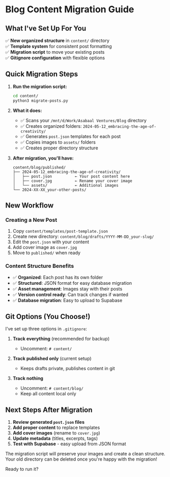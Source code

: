 # Blog Content Migration Guide

## What I've Set Up For You

✅ **New organized structure** in `content/` directory  
✅ **Template system** for consistent post formatting  
✅ **Migration script** to move your existing posts  
✅ **Gitignore configuration** with flexible options  

## Quick Migration Steps

1. **Run the migration script:**
   ```bash
   cd content/
   python3 migrate-posts.py
   ```

2. **What it does:**
   - ✅ Scans your `/mnt/d/Work/Asabaal Ventures/Blog` directory
   - ✅ Creates organized folders: `2024-05-12_embracing-the-age-of-creativity/`
   - ✅ Generates `post.json` templates for each post
   - ✅ Copies images to `assets/` folders
   - ✅ Creates proper directory structure

3. **After migration, you'll have:**
   ```
   content/blog/published/
   ├── 2024-05-12_embracing-the-age-of-creativity/
   │   ├── post.json          ← Your post content here
   │   ├── cover.jpg          ← Rename your cover image
   │   └── assets/            ← Additional images
   └── 2024-XX-XX_your-other-posts/
   ```

## New Workflow

### Creating a New Post
1. Copy `content/templates/post-template.json`
2. Create new directory: `content/blog/drafts/YYYY-MM-DD_your-slug/`
3. Edit the `post.json` with your content
4. Add cover image as `cover.jpg`
5. Move to `published/` when ready

### Content Structure Benefits
- ✅ **Organized**: Each post has its own folder
- ✅ **Structured**: JSON format for easy database migration
- ✅ **Asset management**: Images stay with their posts
- ✅ **Version control ready**: Can track changes if wanted
- ✅ **Database migration**: Easy to upload to Supabase

## Git Options (You Choose!)

I've set up three options in `.gitignore`:

1. **Track everything** (recommended for backup)
   - Uncomment: `# content/`
   
2. **Track published only** (current setup)
   - Keeps drafts private, publishes content in git
   
3. **Track nothing** 
   - Uncomment: `# content/blog/`
   - Keep all content local only

## Next Steps After Migration

1. **Review generated `post.json` files**
2. **Add proper content** to replace templates
3. **Add cover images** (rename to `cover.jpg`)
4. **Update metadata** (titles, excerpts, tags)
5. **Test with Supabase** - easy upload from JSON format

The migration script will preserve your images and create a clean structure. Your old directory can be deleted once you're happy with the migration!

Ready to run it?